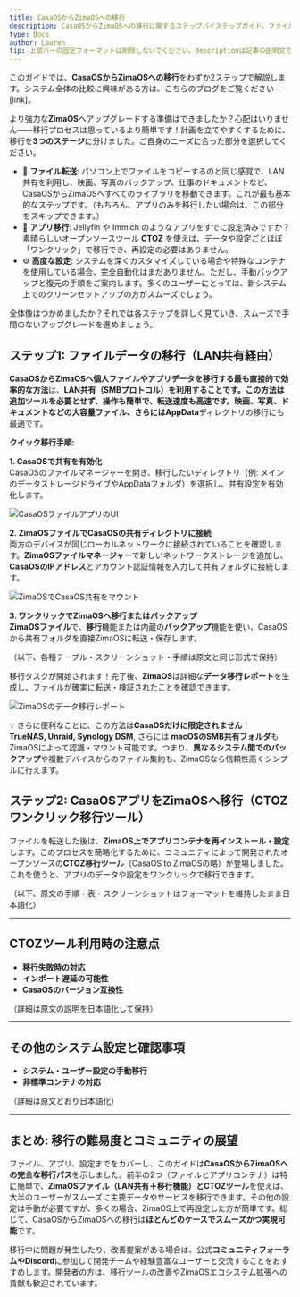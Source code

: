 ```yaml
---
title: CasaOSからZimaOSへの移行  
description: CasaOSからZimaOSへの移行に関するステップバイステップガイド。ファイル転送、CTOZを使ったDockerアプリの移行、新しいホームサーバーのスムーズなセットアップ方法を学びましょう。  
type: Docs  
author: Lauren  
tip: 上部バーの固定フォーマットは削除しないでください。descriptionは記事の説明文です。未入力の場合、本文冒頭の段落が自動的に抜粋されます。  
---
```


このガイドでは、**CasaOSからZimaOSへの移行**をわずか2ステップで解説します。システム全体の比較に興味がある方は、こちらのブログをご覧ください – [link]。

より強力な**ZimaOS**へアップグレードする準備はできましたか？心配はいりません——移行プロセスは思っているより簡単です！計画を立てやすくするために、移行を**3つのステージ**に分けました。ご自身のニーズに合った部分を選択してください。

- 📁 **ファイル転送**: パソコン上でファイルをコピーするのと同じ感覚で、LAN共有を利用し、映画、写真のバックアップ、仕事のドキュメントなど、CasaOSからZimaOSへすべてのライブラリを移動できます。これが最も基本的なステップです。（もちろん、アプリのみを移行したい場合は、この部分をスキップできます。）
- 🚀 **アプリ移行**: Jellyfin や Immich のようなアプリをすでに設定済みですか？素晴らしいオープンソースツール **CTOZ** を使えば、データや設定ごとほぼ「ワンクリック」で移行でき、再設定の必要はありません。
- ⚙️ **高度な設定**: システムを深くカスタマイズしている場合や特殊なコンテナを使用している場合、完全自動化はまだありません。ただし、手動バックアップと復元の手順をご案内します。多くのユーザーにとっては、新システム上でのクリーンセットアップの方がスムーズでしょう。

全体像はつかめましたか？それでは各ステップを詳しく見ていき、スムーズで手間のないアップグレードを進めましょう。



## ステップ1: ファイルデータの移行（LAN共有経由）

**CasaOSからZimaOSへ個人ファイルやアプリデータを移行する最も直接的で効率的な方法**は、**LAN共有（SMBプロトコル）**を利用することです。この方法は追加ツールを必要とせず、操作も簡単で、転送速度も高速です。映画、写真、ドキュメントなどの大容量ファイル、さらには**AppData**ディレクトリの移行にも最適です。

**クイック移行手順:**

**1\. CasaOSで共有を有効化**  
CasaOSのファイルマネージャーを開き、移行したいディレクトリ（例: メインのデータストレージドライブやAppDataフォルダ）を選択し、共有設定を有効化します。

![CasaOSファイルアプリのUI](https://manage.icewhale.io/api/static/docs/1758012883305_copyImage.png)

**2\. ZimaOSファイルでCasaOSの共有ディレクトリに接続**  
両方のデバイスが同じローカルネットワークに接続されていることを確認します。**ZimaOSファイルマネージャー**で新しいネットワークストレージを追加し、**CasaOSのIPアドレス**とアカウント認証情報を入力して共有フォルダに接続します。

![ZimaOSでCasaOS共有をマウント](https://manage.icewhale.io/api/static/docs/1758013661424_copyImage.png)

**3\. ワンクリックでZimaOSへ移行またはバックアップ**  
**ZimaOSファイル**で、**移行**機能または内蔵の**バックアップ**機能を使い、CasaOSから共有フォルダを直接ZimaOSに転送・保存します。

（以下、各種テーブル・スクリーンショット・手順は原文と同じ形式で保持）

移行タスクが開始されます！完了後、**ZimaOS**は詳細な**データ移行レポート**を生成し、ファイルが確実に転送・検証されたことを確認できます。

![ZimaOSのデータ移行レポート](https://manage.icewhale.io/api/static/docs/1758016357148_Clip_20250916_175232.png)

💡 さらに便利なことに、この方法は**CasaOSだけに限定されません**！  
**TrueNAS, Unraid, Synology DSM**, さらには **macOSのSMB共有フォルダ**もZimaOSによって認識・マウント可能です。つまり、**異なるシステム間でのバックアップ**や複数デバイスからのファイル集約も、ZimaOSなら信頼性高くシンプルに行えます。



## ステップ2: CasaOSアプリをZimaOSへ移行（CTOZワンクリック移行ツール）

ファイルを転送した後は、**ZimaOS上でアプリコンテナを再インストール・設定**します。このプロセスを簡略化するために、コミュニティによって開発されたオープンソースの**CTOZ移行ツール**（CasaOS to ZimaOSの略）が登場しました。これを使うと、アプリのデータや設定をワンクリックで移行できます。

（以下、原文の手順・表・スクリーンショットはフォーマットを維持したまま日本語化）

---

## CTOZツール利用時の注意点
- **移行失敗時の対応**  
- **インポート遅延の可能性**  
- **CasaOSのバージョン互換性**  

（詳細は原文の説明を日本語化して保持）

---

## その他のシステム設定と確認事項

- **システム・ユーザー設定の手動移行**  
- **非標準コンテナの対応**  

（詳細は原文どおり日本語化）

---

## まとめ: 移行の難易度とコミュニティの展望

ファイル、アプリ、設定までをカバーし、このガイドは**CasaOSからZimaOSへの完全な移行パス**を示しました。前半の2つ（ファイルとアプリコンテナ）は特に簡単で、**ZimaOSファイル（LAN共有＋移行機能）**と**CTOZツール**を使えば、大半のユーザーがスムーズに主要データやサービスを移行できます。その他の設定は手動が必要ですが、多くの場合、ZimaOS上で再設定した方が簡単です。総じて、CasaOSからZimaOSへの移行は**ほとんどのケースでスムーズかつ実現可能**です。

移行中に問題が発生したり、改善提案がある場合は、公式**コミュニティフォーラムやDiscord**に参加して開発チームや経験豊富なユーザーと交流することをおすすめします。開発者の方は、移行ツールの改善やZimaOSエコシステム拡張への貢献も歓迎されています。